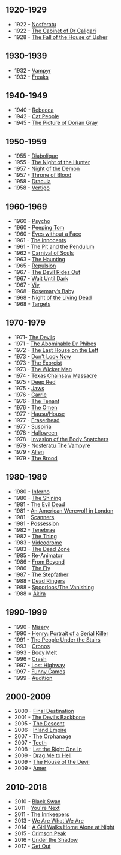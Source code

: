 ## 1920-1929
* 1922 - [Nosferatu](https://www.youtube.com/watch?v=FC6jFoYm3xs)
* 1922 - [The Cabinet of Dr Caligari](https://www.youtube.com/watch?v=4Dm6vUjxsz0)
* 1928 - [The Fall of the House of Usher](https://www.youtube.com/watch?v=mxjCWleWXf4)

## 1930-1939
* 1932 - [Vampyr](https://www.youtube.com/watch?v=pz5aW_IqmMw)
* 1932 - [Freaks](https://www.youtube.com/watch?v=vJVXTKkjsxA)

## 1940-1949
* 1940 - [Rebecca](https://www.youtube.com/watch?v=t3YJcW2UQiw)
* 1942 - [Cat People](https://www.youtube.com/watch?v=y7iL_9sbpV4)
* 1945 - [The Picture of Dorian Gray](https://www.youtube.com/watch?v=SVo86D_uw0A)

## 1950-1959
* 1955 - [Diabolique](https://www.youtube.com/watch?v=AKB4CFmMMvQ)
* 1955 - [The Night of the Hunter](https://www.youtube.com/watch?v=6LuSu5ZWmyg)
* 1957 - [Night of the Demon](https://www.youtube.com/watch?v=jFlzcyd0yqA)
* 1957 - [Throne of Blood](https://www.youtube.com/watch?v=2-72oaAS9hc)
* 1958 - [Dracula](https://www.youtube.com/watch?v=MDTxHg7wyP0)
* 1958 - [Vertigo](https://www.youtube.com/watch?v=Z5jvQwwHQNY)

## 1960-1969
* 1960 - [Psycho](https://www.youtube.com/watch?v=HjI1Of2lfhs)
* 1960 - [Peeping Tom](https://www.youtube.com/watch?v=nAqEn6JS-oM)
* 1960 - [Eyes without a Face](https://www.youtube.com/watch?v=2BY6syEApk8)
* 1961 - [The Innocents](https://www.youtube.com/watch?v=aOsF0S65RR0)
* 1961 - [The Pit and the Pendulum](https://www.youtube.com/watch?v=QChBy15UiTs)
* 1962 - [Carnival of Souls](https://www.youtube.com/watch?v=VQ0PeAQFeSg)
* 1963 - [The Haunting](https://www.youtube.com/watch?v=AeAzGxWlEcg)
* 1965 - [Repulsion](https://www.youtube.com/watch?v=L8O-EFHbfp8)
* 1967 - [The Devil Rides Out](https://www.youtube.com/watch?v=LCZnuo1vuWU)
* 1967 - [Wait Until Dark](https://www.youtube.com/watch?v=MKeTME_tRUI)
* 1967 - [Viy](https://www.youtube.com/watch?v=HaVWeY_oDKw)
* 1968 - [Rosemary’s Baby](https://www.youtube.com/watch?v=NoXLXMbOgiU)
* 1968 - [Night of the Living Dead](https://www.youtube.com/watch?v=3BlIaesq4Mg)
* 1968 - [Targets](https://www.youtube.com/watch?v=oiSc3xAXX5g)

## 1970-1979
* 1971- [The Devils](https://www.youtube.com/watch?v=tPConeKY3WA)
* 1971 - [The Abominable Dr Phibes](https://www.youtube.com/watch?v=sxnr9xycVLo)
* 1972 - [The Last House on the Left](https://www.youtube.com/watch?v=8W9KPhmYYtg)
* 1973 - [Don't Look Now](https://www.youtube.com/watch?v=AUWB-Kw4FiM)
* 1973 - [The Exorcist](https://www.youtube.com/watch?v=YDGw1MTEe9k)
* 1973 - [The Wicker Man](https://www.youtube.com/watch?v=a-tDnavDCwI)
* 1974 - [Texas Chainsaw Massacre](https://www.youtube.com/watch?v=l88omZtzw9w)
* 1975 - [Deep Red](https://www.youtube.com/watch?v=apdrNHcLUd8)
* 1975 - [Jaws](https://www.youtube.com/watch?v=U1fu_sA7XhE)
* 1976 - [Carrie](https://www.youtube.com/watch?v=YuO26oJQLVs)
* 1976 - [The Tenant](https://www.youtube.com/watch?v=2Y-4rJJw554)
* 1976 - [The Omen](https://www.youtube.com/watch?v=kqAYR6z7yAU)
* 1977 - [Hausu/House](https://www.youtube.com/watch?v=WQ_Yo06kIIA)
* 1977 - [Eraserhead](https://www.youtube.com/watch?v=J0Eq5GtCYdA)
* 1977 - [Suspiria](https://www.youtube.com/watch?v=MecSlkWMHPY)
* 1978 - [Halloween](https://www.youtube.com/watch?v=DLEk6hES03Q)
* 1978 - [Invasion of the Body Snatchers](https://www.youtube.com/watch?v=52vK2-Dv1TA)
* 1979 - [Nosferatu The Vampyre](https://www.youtube.com/watch?v=S1Rachk7ipI)
* 1979 - [Alien](https://www.youtube.com/watch?v=jQ5lPt9edzQ)
* 1979 - [The Brood](https://www.youtube.com/watch?v=tI32rz-Xh7U)

## 1980-1989
* 1980 - [Inferno](https://www.youtube.com/watch?v=qbKgG_TC_To)
* 1980 - [The Shining](https://www.youtube.com/watch?v=i-B_bbkEfS0)
* 1981 - [The Evil Dead](https://www.youtube.com/watch?v=GU92dtYrF9I)
* 1981 - [An American Werewolf in London](https://www.youtube.com/watch?v=_oJZjpHBskc)
* 1981 - [Scanners](https://www.youtube.com/watch?v=FoIy7Y7H72Q)
* 1981 - [Possession](https://www.youtube.com/watch?v=SInjlFxJ1kw)
* 1982 - [Tenebrae](https://www.youtube.com/watch?v=OkUpGi2N8wo)
* 1982 - [The Thing](https://www.youtube.com/watch?v=p35JDJLa9ec)
* 1983 - [Videodrome](https://www.youtube.com/watch?v=UFHey3utk0I)
* 1983 - [The Dead Zone](https://www.youtube.com/watch?v=lmC5oPc7L3M)
* 1985 - [Re-Animator](https://www.youtube.com/watch?v=NCGGG_NvE4g)
* 1986 - [From Beyond](https://www.youtube.com/watch?v=d3D9O9vrDjw)
* 1986 - [The Fly](https://www.youtube.com/watch?v=Z-V3X963DRI)
* 1987 - [The Stepfather](https://www.youtube.com/watch?v=zdKzH-Rh31g)
* 1988 - [Dead Ringers](https://www.youtube.com/watch?v=-ZHbu3msmes)
* 1988 - [Spoorloos/The Vanishing](https://www.youtube.com/watch?v=ZIuBuGWCuZo)
* 1988 = [Akira](https://www.youtube.com/watch?v=7mdMtuGL7eg)

## 1990-1999
* 1990 - [Misery](https://www.youtube.com/watch?v=XHQ9CPRfDsw)
* 1990 - [Henry: Portrait of a Serial Killer](https://www.youtube.com/watch?v=YFGPKShiOX4)
* 1991 - [The People Under the Stairs](https://www.youtube.com/watch?v=aIH9uDZ99c8)
* 1993 - [Cronos](https://www.youtube.com/watch?v=YdxA9vIFmYw)
* 1993 - [Body Melt](https://www.youtube.com/watch?v=PA0riGc6cWw)
* 1996 - [Crash](https://www.youtube.com/watch?v=8dRrud8ClvA)
* 1997 - [Lost Highway](https://www.youtube.com/watch?v=1nKjO9QCSic)
* 1997 - [Funny Games](https://www.youtube.com/watch?v=tkbG1uSH0to)
* 1999 - [Audition](https://www.youtube.com/watch?v=uR1DnkweK5U)

## 2000-2009
* 2000 - [Final Destination](https://www.youtube.com/watch?v=JuuMbzGECxE)
* 2001 - [The Devil’s Backbone](https://www.youtube.com/watch?v=WVy3lmYnEUI)
* 2005 - [The Descent](https://www.youtube.com/watch?v=CSYg7Z1KS_I)
* 2006 - [Inland Empire](https://www.youtube.com/watch?v=MsF7D02RO4A)
* 2007 - [The Orphanage](https://www.youtube.com/watch?v=nUZQgqxIZ6s)
* 2007 - [Teeth](https://www.youtube.com/watch?v=FuW_L8WJtMk)
* 2008 - [Let the Right One In](https://www.youtube.com/watch?v=ICp4g9p_rgo)
* 2009 - [Drag Me to Hell](https://www.youtube.com/watch?v=BUZTybLlWKI)
* 2009 - [The House of the Devil](https://www.youtube.com/watch?v=AtXtSGRV0xc)
* 2009 - [Amer](https://www.youtube.com/watch?v=FYcS09xisRE)

## 2010-2018
* 2010 - [Black Swan](https://www.youtube.com/watch?v=5jaI1XOB-bs)
* 2011 - [You're Next](https://www.youtube.com/watch?v=ufUQWpEkbf0)
* 2011 - [The Innkeepers](https://www.youtube.com/watch?v=XRNJy3i0_C4)
* 2013 - [We Are What We Are](https://www.youtube.com/watch?v=kPG9kZmEwcs)
* 2014 - [A Girl Walks Home Alone at Night](https://www.youtube.com/watch?v=_YGmTdo3vuY)
* 2015 - [Crimson Peak](https://www.youtube.com/watch?v=6yAbFYbi8XU)
* 2016 - [Under the Shadow](https://www.youtube.com/watch?v=kHVFP80Upxw)
* 2017 - [Get Out](https://www.youtube.com/watch?v=DzfpyUB60YY)

